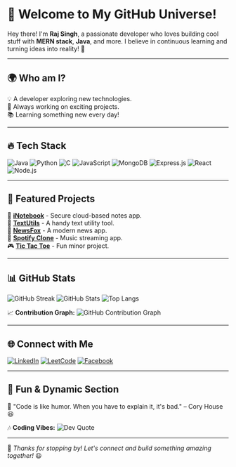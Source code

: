 # 🚀 Welcome to My GitHub Universe!

Hey there! I'm **Raj Singh**, a passionate developer who loves building cool stuff with **MERN stack**, **Java**, and more. I believe in continuous learning and turning ideas into reality! 🌟

---

## 🌍 Who am I?
💡 A developer exploring new technologies.<br>
🎯 Always working on exciting projects.<br>
📚 Learning something new every day!<br>

---

## 🔥 Tech Stack

![Java](https://img.shields.io/badge/Java-ED8B00?style=for-the-badge&logo=java&logoColor=white)
![Python](https://img.shields.io/badge/Python-3776AB?style=for-the-badge&logo=python&logoColor=white)
![C](https://img.shields.io/badge/C-00599C?style=for-the-badge&logo=c&logoColor=white)
![JavaScript](https://img.shields.io/badge/JavaScript-F7DF1E?style=for-the-badge&logo=javascript&logoColor=black)
![MongoDB](https://img.shields.io/badge/MongoDB-4EA94B?style=for-the-badge&logo=mongodb&logoColor=white)
![Express.js](https://img.shields.io/badge/Express.js-000000?style=for-the-badge&logo=express&logoColor=white)
![React](https://img.shields.io/badge/React-20232A?style=for-the-badge&logo=react&logoColor=61DAFB)
![Node.js](https://img.shields.io/badge/Node.js-43853D?style=for-the-badge&logo=node.js&logoColor=white)

---

## 📌 Featured Projects

🚀 **[iNotebook](https://github.com/raj-singhh/iNotebook)** - Secure cloud-based notes app.<br>
📝 **[TextUtils](https://github.com/raj-singhh/TextUtils)** - A handy text utility tool.<br>
📰 **[NewsFox](https://github.com/raj-singhh/NewsFox)** - A modern news app.<br>
🎵 **[Spotify Clone](https://github.com/raj-singhh/Spotify-Clone)** - Music streaming app.<br>
🎮 **[Tic Tac Toe](https://github.com/raj-singhh/Tic-Tac-Toe)** - Fun minor project.<br>

---

## 📊 GitHub Stats

![GitHub Streak](https://github-readme-streak-stats.herokuapp.com?user=raj-singhh&theme=radical&hide_border=true)
![GitHub Stats](https://github-readme-stats.vercel.app/api?username=raj-singhh&show_icons=true&theme=radical&hide_border=true)
![Top Langs](https://github-readme-stats.vercel.app/api/top-langs/?username=raj-singhh&layout=compact&theme=radical&hide_border=true)

📈 **Contribution Graph:**
![GitHub Contribution Graph](https://github-profile-summary-cards.vercel.app/api/cards/profile-details?username=raj-singhh&theme=github_dark)

---

## 🌐 Connect with Me
[![LinkedIn](https://img.shields.io/badge/LinkedIn-0A66C2?style=for-the-badge&logo=linkedin&logoColor=white)](https://www.linkedin.com/in/rajsingh-/)
[![LeetCode](https://img.shields.io/badge/LeetCode-FFA116?style=for-the-badge&logo=leetcode&logoColor=black)](https://leetcode.com/u/rajsinghh_/)
[![Facebook](https://img.shields.io/badge/Facebook-1877F2?style=for-the-badge&logo=facebook&logoColor=white)](https://www.facebook.com/anjay.rajpaliwal)

---

## 🎨 Fun & Dynamic Section
🎯 "Code is like humor. When you have to explain it, it's bad." – Cory House 😆

🎶 **Coding Vibes:**
![Dev Quote](https://quotes-github-readme.vercel.app/api?type=horizontal&theme=radical)


---

🚀 *Thanks for stopping by! Let's connect and build something amazing together!* 😃
